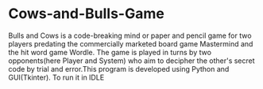 # Cows-and-Bulls-Game
Bulls and Cows is a code-breaking mind or paper and pencil game for two players predating the commercially marketed board game Mastermind and the hit word game Wordle. The game is played in turns by two opponents(here Player and System) who aim to decipher the other's secret code by trial and error.This program is developed using Python and GUI(Tkinter).
To run it in IDLE
